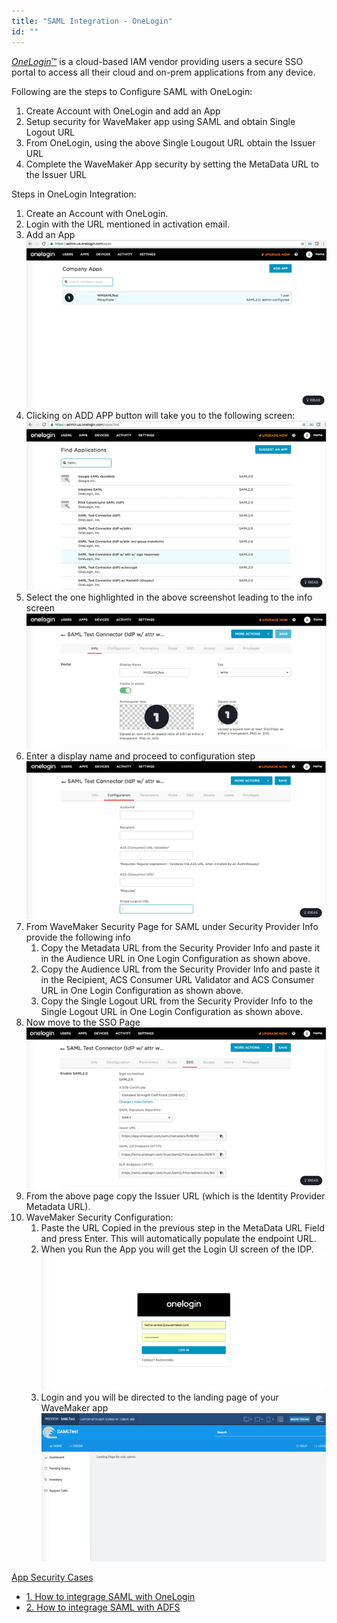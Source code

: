 ```yaml
---
title: "SAML Integration - OneLogin"
id: ""
---
```


[_OneLogin_™](https://www.onelogin.com/) is a cloud-based IAM vendor providing users a secure SSO portal to access all their cloud and on-prem applications from any device.

Following are the steps to Configure SAML with OneLogin:

1. Create Account with OneLogin and add an App
2. Setup security for WaveMaker app using SAML and obtain Single Logout URL
3. From OneLogin, using the above Single Lougout URL obtain the Issuer URL
4. Complete the WaveMaker App security by setting the MetaData URL to the Issuer URL

Steps in OneLogin Integration:

1. Create an Account with OneLogin.
2. Login with the URL mentioned in activation email.
3. Add an App [![onelogin_1](../assets/onelogin_1.png)](../assets/onelogin_1.png)
4. Clicking on ADD APP button will take you to the following screen: [![onelogin_2](../assets/onelogin_2.png)](../assets/onelogin_2.png)
5. Select the one highlighted in the above screenshot leading to the info screen [![onelogin_3](../assets/onelogin_3.png)](../assets/onelogin_3.png)
6. Enter a display name and proceed to configuration step [![onelogin_4](../assets/onelogin_4.png)](../assets/onelogin_4.png)
7. From WaveMaker Security Page for SAML under Security Provider Info provide the following info
    1. Copy the Metadata URL from the Security Provider Info and paste it in the Audience URL in One Login Configuration as shown above.
    2. Copy the Audience URL from the Security Provider Info and paste it in the Recipient, ACS Consumer URL Validator and ACS Consumer URL in One Login Configuration as shown above.
    3. Copy the Single Logout URL from the Security Provider Info to the Single Logout URL in One Login Configuration as shown above.
8. Now move to the SSO Page [![onelogin_5](../assets/onelogin_5.png)](../assets/onelogin_5.png)
9. From the above page copy the Issuer URL (which is the Identity Provider Metadata URL).
10. WaveMaker Security Configuration:
    1. Paste the URL Copied in the previous step in the MetaData URL Field and press Enter. This will automatically populate the endpoint URL.
    2. When you Run the App you will get the Login UI screen of the IDP. [![onelogin_6](../assets/onelogin_6.png)](../assets/onelogin_6.png)
    3. Login and you will be directed to the landing page of your WaveMaker app [![onelogin_7](../assets/onelogin_7.png)](../assets/onelogin_7.png)

[App Security Cases](/learn/app-development/app-security/app-security/)

- [1\. How to integrage SAML with OneLogin](/learn/how-tos/saml-integration-onelogin/)
- [2\. How to integrage SAML with ADFS](/learn/how-tos/saml-integration-adfs/)
